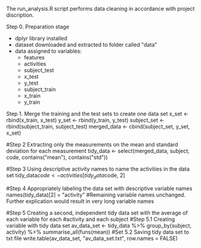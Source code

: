 The run_analysis.R script performs data cleaning in accordance with project discription.

Step 0. Preparation stage
 * dplyr library installed
 * dataset downloaded and extracted to folder called "data"
 * data assigned to variables:
     * features
     * activities
     * subject_test
     * x_test
     * y_test
     * subject_train
     * x_train
     * y_train <br>

Step 1. Merge the training and the test sets to create one data set
x_set <- rbind(x_train, x_test)
y_set <- rbind(y_train, y_test)
subject_set <- rbind(subject_train, subject_test)
merged_data <- cbind(subject_set, y_set, x_set)

#Step 2 Extracting only the measurements on the mean and standard deviation for each measurement
tidy_data <- select(merged_data, subject, code, contains("mean"), contains("std"))

#Step 3 Using descriptive activity names to name the activities in the data set
tidy_data$code <- activities[tidy_data$code, 2]

#Step 4 Appropriately labeling the data set with descriptive variable names
names(tidy_data)[2] = "activity" 
#Remaining variable names unchanged. Further explication would result in very long variable names

#Step 5 Creating a second, independent tidy data set with the average of each variable for each 
#activity and each subject
  #Step 5.1 Creating variable with tidy data set
av_data_set <- tidy_data %>%
  group_by(subject, activity) %>%
  summarise_all(funs(mean))
  #Set 5.2 Saving tidy data set to txt file
write.table(av_data_set, "av_data_set.txt", row.names = FALSE)
